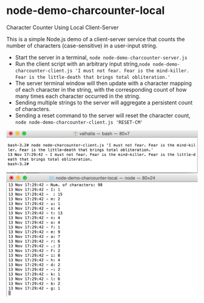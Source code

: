 # node-demo-charcounter-local

Character Counter Using Local Client-Server 

This is a simple Node.js demo of a client-server service that counts the number of characters (case-sensitive) in a user-input string. 

<ul>
<li>Start the server in a terminal, <code>node node-demo-charcounter-server.js</code></li>
<li>Run the client script with an arbitrary input string,<code>node node-demo-charcounter-client.js 'I must not fear. Fear is the mind-killer. Fear is the little-death that brings total obliteration.'</code></li>
<li>The server terminal window will then update with a character mapping of each character in the string, with the corresponding count of how many times each character occurred in the string.</li>
<li>Sending multiple strings to the server will aggregate a persistent count of characters.</li>
<li>Sending a reset command to the server will reset the character count, <code>node node-demo-charcounter-client.js 'RESET-CM'</code></li>
</ul>

![Alt text](screenshots/screenshot_node-charcounter-client.png?raw=true "Client")
![Alt text](screenshots/screenshot_node-charcounter-server.png?raw=true "Server")
